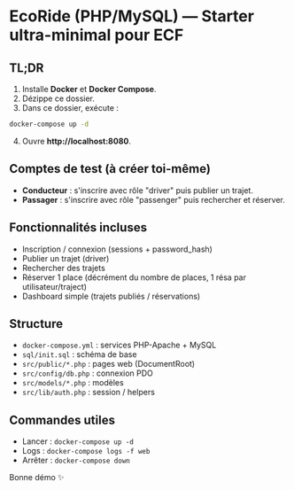 # EcoRide (PHP/MySQL) — Starter ultra-minimal pour ECF

## TL;DR
1. Installe **Docker** et **Docker Compose**.
2. Dézippe ce dossier.
3. Dans ce dossier, exécute :

```bash
docker-compose up -d
```

4. Ouvre **http://localhost:8080**.

## Comptes de test (à créer toi-même)
- **Conducteur** : s'inscrire avec rôle "driver" puis publier un trajet.
- **Passager** : s'inscrire avec rôle "passenger" puis rechercher et réserver.

## Fonctionnalités incluses
- Inscription / connexion (sessions + password_hash)
- Publier un trajet (driver)
- Rechercher des trajets
- Réserver 1 place (décrément du nombre de places, 1 résa par utilisateur/traject)
- Dashboard simple (trajets publiés / réservations)

## Structure
- `docker-compose.yml` : services PHP-Apache + MySQL
- `sql/init.sql` : schéma de base
- `src/public/*.php` : pages web (DocumentRoot)
- `src/config/db.php` : connexion PDO
- `src/models/*.php` : modèles
- `src/lib/auth.php` : session / helpers

## Commandes utiles
- Lancer : `docker-compose up -d`
- Logs : `docker-compose logs -f web`
- Arrêter : `docker-compose down`

Bonne démo ✨
